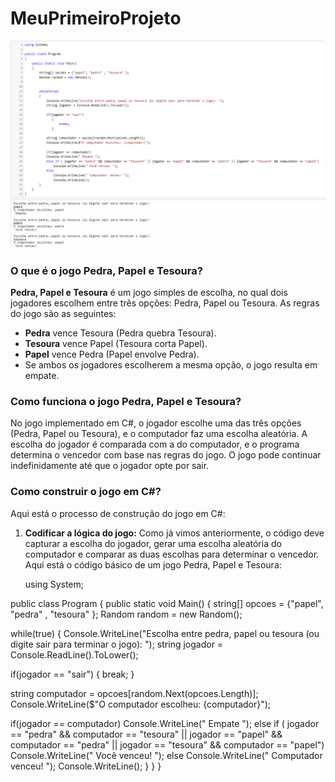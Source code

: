 # MeuPrimeiroProjeto
![alt text](image.png)

### O que é o jogo Pedra, Papel e Tesoura?

**Pedra, Papel e Tesoura** é um jogo simples de escolha, no qual dois jogadores escolhem entre três opções: Pedra, Papel ou Tesoura. As regras do jogo são as seguintes:

- **Pedra** vence Tesoura (Pedra quebra Tesoura).
- **Tesoura** vence Papel (Tesoura corta Papel).
- **Papel** vence Pedra (Papel envolve Pedra).
- Se ambos os jogadores escolherem a mesma opção, o jogo resulta em empate.

### Como funciona o jogo Pedra, Papel e Tesoura?

No jogo implementado em C#, o jogador escolhe uma das três opções (Pedra, Papel ou Tesoura), e o computador faz uma escolha aleatória. A escolha do jogador é comparada com a do computador, e o programa determina o vencedor com base nas regras do jogo. O jogo pode continuar indefinidamente até que o jogador opte por sair.

### Como construir o jogo em C#?

Aqui está o processo de construção do jogo em C#:

1. **Codificar a lógica do jogo:**
   Como já vimos anteriormente, o código deve capturar a escolha do jogador, gerar uma escolha aleatória do computador e comparar as duas escolhas para determinar o vencedor. Aqui está o código básico de um jogo Pedra, Papel e Tesoura:

   using System;

public class Program
{
public static void Main()
{
string[] opcoes = {"papel", "pedra" , "tesoura" };
Random random = new Random();


while(true)
{
Console.WriteLine("Escolha entre pedra, papel ou tesoura (ou digite sair para terminar o jogo): ");
   string jogador = Console.ReadLine().ToLower();

if(jogador == "sair")
  {
  break;
  }  

string computador = opcoes[random.Next(opcoes.Length)];
Console.WriteLine($"O computador escolheu: {computador}");

if(jogador == computador)
Console.WriteLine(" Empate ");
else if ( jogador == "pedra" && computador == "tesoura" || jogador == "papel" && computador == "pedra" || jogador == "tesoura" && computador == "papel")
Console.WriteLine(" Você venceu! ");
else
Console.WriteLine(" Computador venceu! ");
Console.WriteLine();
}
}
}




   
